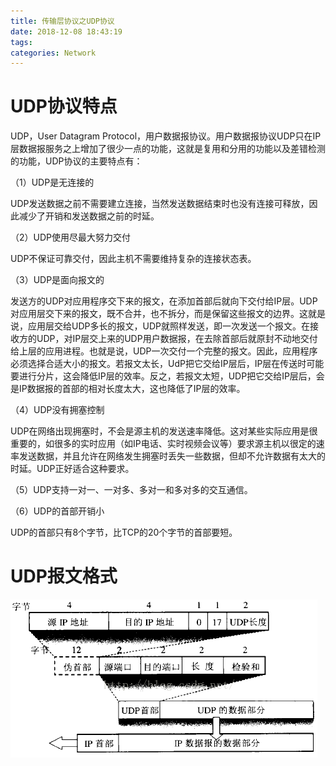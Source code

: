 ```yaml
---
title: 传输层协议之UDP协议
date: 2018-12-08 18:43:19
tags:
categories: Network
---
```


# UDP协议特点

UDP，User Datagram Protocol，用户数据报协议。用户数据报协议UDP只在IP层数据报服务之上增加了很少一点的功能，这就是复用和分用的功能以及差错检测的功能，UDP协议的主要特点有：

（1）UDP是无连接的

UDP发送数据之前不需要建立连接，当然发送数据结束时也没有连接可释放，因此减少了开销和发送数据之前的时延。

（2）UDP使用尽最大努力交付

UDP不保证可靠交付，因此主机不需要维持复杂的连接状态表。

（3）UDP是面向报文的

发送方的UDP对应用程序交下来的报文，在添加首部后就向下交付给IP层。UDP对应用层交下来的报文，既不合并，也不拆分，而是保留这些报文的边界。这就是说，应用层交给UDP多长的报文，UDP就照样发送，即一次发送一个报文。在接收方的UDP，对IP层交上来的UDP用户数据报，在去除首部后就原封不动地交付给上层的应用进程。也就是说，UDP一次交付一个完整的报文。因此，应用程序必须选择合适大小的报文。若报文太长，UdP把它交给IP层后，IP层在传送时可能要进行分片，这会降低IP层的效率。反之，若报文太短，UDP把它交给IP层后，会是IP数据报的首部的相对长度太大，这也降低了IP层的效率。

（4）UDP没有拥塞控制

UDP在网络出现拥塞时，不会是源主机的发送速率降低。这对某些实际应用是很重要的，如很多的实时应用（如IP电话、实时视频会议等）要求源主机以很定的速率发送数据，并且允许在网络发生拥塞时丢失一些数据，但却不允许数据有太大的时延。UDP正好适合这种要求。

（5）UDP支持一对一、一对多、多对一和多对多的交互通信。

（6）UDP的首部开销小

UDP的首部只有8个字节，比TCP的20个字节的首部要短。

# UDP报文格式

![](/images/network_udp_1_1.png)
